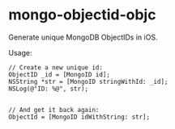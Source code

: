 mongo-objectid-objc
===================

Generate unique MongoDB ObjectIDs in iOS.


Usage:

```objc
// Create a new unique id:
ObjectID _id = [MongoID id];
NSString *str = [MongoID stringWithId: _id];
NSLog(@"ID: %@", str);


// And get it back again:
ObjectId = [MongoID idWithString: str];


```